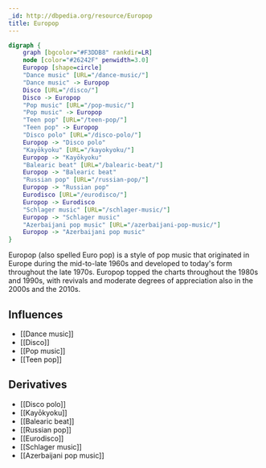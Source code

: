 ```yaml
---
_id: http://dbpedia.org/resource/Europop
title: Europop
---
```


```dot
digraph {
	graph [bgcolor="#F3DDB8" rankdir=LR]
	node [color="#26242F" penwidth=3.0]
	Europop [shape=circle]
	"Dance music" [URL="/dance-music/"]
	"Dance music" -> Europop
	Disco [URL="/disco/"]
	Disco -> Europop
	"Pop music" [URL="/pop-music/"]
	"Pop music" -> Europop
	"Teen pop" [URL="/teen-pop/"]
	"Teen pop" -> Europop
	"Disco polo" [URL="/disco-polo/"]
	Europop -> "Disco polo"
	"Kayōkyoku" [URL="/kayokyoku/"]
	Europop -> "Kayōkyoku"
	"Balearic beat" [URL="/balearic-beat/"]
	Europop -> "Balearic beat"
	"Russian pop" [URL="/russian-pop/"]
	Europop -> "Russian pop"
	Eurodisco [URL="/eurodisco/"]
	Europop -> Eurodisco
	"Schlager music" [URL="/schlager-music/"]
	Europop -> "Schlager music"
	"Azerbaijani pop music" [URL="/azerbaijani-pop-music/"]
	Europop -> "Azerbaijani pop music"
}
```

Europop (also spelled Euro pop) is a style of pop music that originated in Europe during the mid-to-late 1960s and developed to today's form throughout the late 1970s. Europop topped the charts throughout the 1980s and 1990s, with revivals and moderate degrees of appreciation also in the 2000s and the 2010s.

## Influences

- [[Dance music]]
- [[Disco]]
- [[Pop music]]
- [[Teen pop]]

## Derivatives

- [[Disco polo]]
- [[Kayōkyoku]]
- [[Balearic beat]]
- [[Russian pop]]
- [[Eurodisco]]
- [[Schlager music]]
- [[Azerbaijani pop music]]
